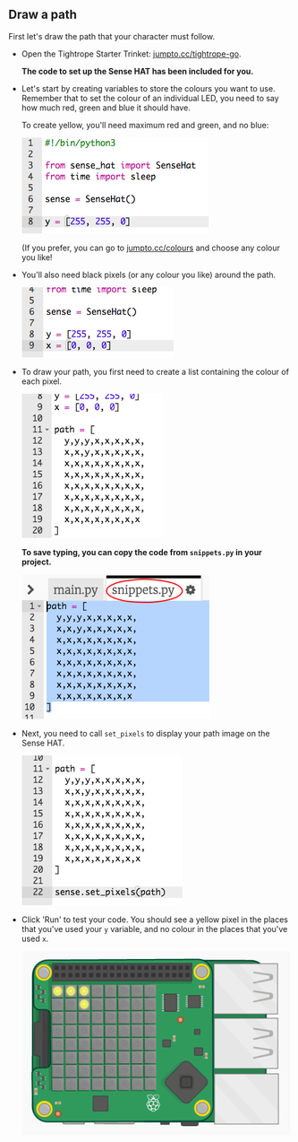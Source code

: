 ## Draw a path

First let's draw the path that your character must follow.

+ Open the Tightrope Starter Trinket: <a href="http://jumpto.cc/tightrope-go" target="_blank">jumpto.cc/tightrope-go</a>.
    
    **The code to set up the Sense HAT has been included for you.**

+ Let's start by creating variables to store the colours you want to use. Remember that to set the colour of an individual LED, you need to say how much red, green and blue it should have.
    
    To create yellow, you'll need maximum red and green, and no blue:
    
    ![截圖](images/tightrope-yellow.png)
    
    (If you prefer, you can go to [jumpto.cc/colours](http://jumpto.cc/colours) and choose any colour you like!

+ You'll also need black pixels (or any colour you like) around the path.
    
    ![截圖](images/tightrope-black.png)

+ To draw your path, you first need to create a list containing the colour of each pixel.
    
    ![截圖](images/tightrope-path.png)
    
    **To save typing, you can copy the code from `snippets.py` in your project.**
    
    ![截圖](images/tightrope-snippets.png)

+ Next, you need to call `set_pixels` to display your path image on the Sense HAT.
    
    ![截圖](images/tightrope-set-pixels.png)

+ Click 'Run' to test your code. You should see a yellow pixel in the places that you've used your `y` variable, and no colour in the places that you've used `x`.
    
    ![截圖](images/tightrope-path-test.png)